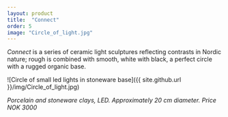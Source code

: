 ```yaml
---
layout: product
title:  "Connect"
order: 5
image: "Circle_of_light.jpg"
---
```


*Connect* is a series of ceramic light sculptures reflecting contrasts in Nordic nature; rough is combined with smooth, white with black, a perfect circle with a rugged organic base.

![Circle of small led lights in stoneware base]({{ site.github.url }}/img/Circle_of_light.jpg)

*Porcelain and stoneware clays, LED. Approximately 20 cm diameter.*
*Price NOK 3000*
